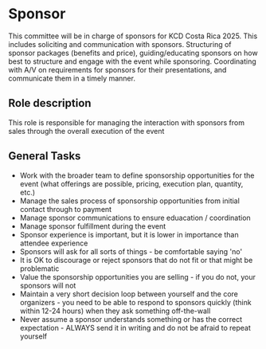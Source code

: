 # Sponsor
This committee will be in charge of sponsors for KCD Costa Rica 2025. This includes soliciting and communication with sponsors. Structuring of sponsor packages (benefits and price), guiding/educating sponsors on how best to structure and engage with the event while sponsoring. Coordinating with A/V on requirements for sponsors for their presentations, and communicate them in a timely manner.

## Role description
This role is responsible for managing the interaction with sponsors from sales through the overall execution of the event

## General Tasks
- Work with the broader team to define sponsorship opportunities for the event (what offerings are possible, pricing, execution plan, quantity, etc.)
- Manage the sales process of sponsorship opportunities from initial contact through to payment
- Manage sponsor communications to ensure eduacation / coordination
- Manage sponsor fulfillment during the event
- Sponsor experience is important, but it is lower in importance than attendee experience
- Sponsors will ask for all sorts of things - be comfortable saying 'no'
- It is OK to discourage or reject sponsors that do not fit or that might be problematic
- Value the sponsorship opportunities you are selling - if you do not, your sponsors will not
- Maintain a very short decision loop between yourself and the core organizers - you need to be able to respond to sponsors quickly (think within 12-24 hours) when they ask something off-the-wall
- Never assume a sponsor understands something or has the correct expectation - ALWAYS send it in writing and do not be afraid to repeat yourself
